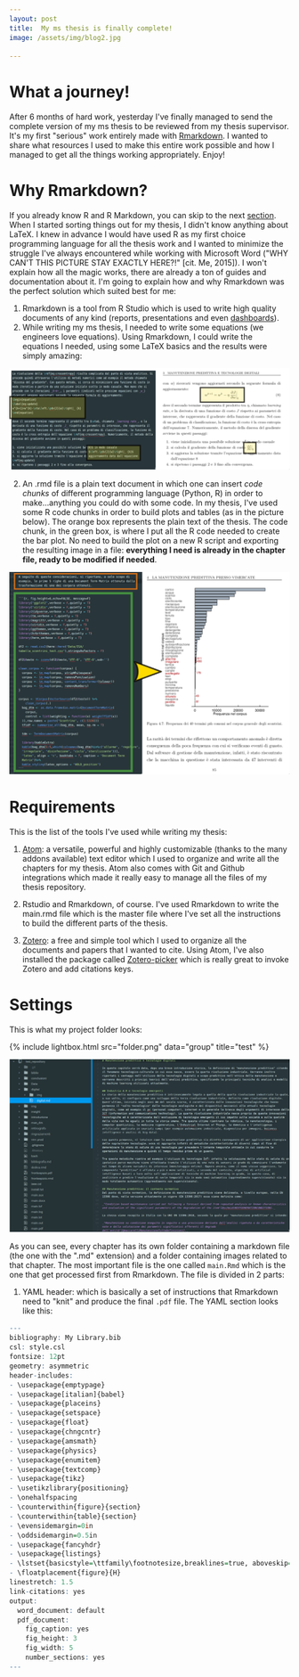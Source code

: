 ```yaml
---
layout: post
title:  My ms thesis is finally complete!
image: /assets/img/blog2.jpg

---
```


# What a journey!

After 6 months of hard work, yesterday I've finally managed to send the complete version of my ms thesis to be reviewed from my thesis supervisor. It's my first "serious" work entirely made with [Rmarkdown](https://rmarkdown.rstudio.com/). I wanted to share what resources I used to make this entire work possible and how I managed to get all the things working appropriately. Enjoy!

# Why Rmarkdown?

If you already know R and R Markdown, you can skip to the next [section](#requirements).
When I started sorting things out for my thesis, I didn't know anything about LaTeX. I knew in advance I would have used R as my first choice programming language for all the thesis work and I wanted to minimize the struggle I've always encountered while working with Microsoft Word ("WHY CAN'T THIS PICTURE STAY EXACTLY HERE?!" [cit. Me, 2015]). I won't explain how all the magic works, there are already a ton of guides and documentation about it. I'm going to explain how and why Rmarkdown was the perfect solution which suited best for me:

1. Rmarkdown is a tool from R Studio which is used to write high quality documents of any kind (reports, presentations and even [dashboards](https://rmarkdown.rstudio.com/flexdashboard/)).
3. While writing my ms thesis, I needed to write some equations (we engineers love equations). Using Rmarkdown, I could write the equations I needed, using some LaTeX basics and the results were simply amazing:

![latex equations and resulting printed equations](/assets/img/eqcombined.png)

2. An .rmd file is a plain text document in which one can insert *code chunks* of different programming language (Python, R) in order to make...anything you could do with some code. In my thesis, I've used some R code chunks in order to build plots and tables (as in the picture below). The orange box represents the plain text of the thesis. The code chunk, in the green box, is where I put all the R code needed to create the bar plot. No need to build the plot on a new R script and exporting the resulting image in a file: **everything I need is already in the chapter file, ready to be modified if needed**.

![R code chunk and the resulting plot. Rmarkdown FTW!]( /assets/img/sdd.png)

# Requirements

This is the list of the tools I've used while writing my thesis:

1. [Atom](https://flight-manual.atom.io/getting-started/sections/why-atom/): a versatile, powerful and highly
customizable (thanks to the many addons available) text editor which I used to organize and write all the chapters for my thesis. Atom also comes with Git and Github integrations which made it really easy to manage all the files of my thesis repository.

2. Rstudio and Rmarkdown, of course. I've used Rmarkdown to write the main.rmd file which is the master file where I've set all the instructions to build the different parts of the thesis.

3. [Zotero](https://www.zotero.org/): a free and simple tool which I used to organize all the documents and papers that I wanted to cite. Using Atom, I've also installed the package called [Zotero-picker](https://atom.io/packages/zotero-picker) which is really great to invoke Zotero and add citations keys.

# Settings

This is what my project folder looks:

{% include lightbox.html src="folder.png" data="group" title="test" %}

![folder](/assets/img/folder.png)

As you can see, every chapter has its own folder containing a markdown file (the one with the ".md" extension) and a folder containing images related to that chapter. The most important file is the one called ```main.Rmd``` which is the one that get processed first from Rmarkdown. The file is divided in 2 parts:

1. YAML header: which is basically a set of instructions that Rmarkdown need to "knit" and produce the final ```.pdf``` file. The YAML section looks like this:

```r
---
bibliography: My Library.bib
csl: style.csl
fontsize: 12pt
geometry: asymmetric
header-includes:
- \usepackage{emptypage}
- \usepackage[italian]{babel}
- \usepackage{placeins}
- \usepackage{setspace}
- \usepackage{float}
- \usepackage{chngcntr}
- \usepackage{amsmath}
- \usepackage{physics}
- \usepackage{enumitem}
- \usepackage{textcomp}
- \usepackage{tikz}
- \usetikzlibrary{positioning}
- \onehalfspacing
- \counterwithin{figure}{section}
- \counterwithin{table}{section}
- \evensidemargin=0in
- \oddsidemargin=0.5in
- \usepackage{fancyhdr}
- \usepackage{listings}
- \lstset{basicstyle=\ttfamily\footnotesize,breaklines=true, aboveskip=\medskipamount}
- \floatplacement{figure}{H}
linestretch: 1.5
link-citations: yes
output:
  word_document: default
  pdf_document:
    fig_caption: yes
    fig_height: 3
    fig_width: 5
    number_sections: yes
---
```
